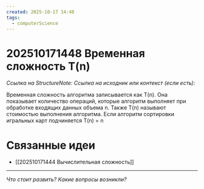 ```yaml
---
created: 2025-10-17 14:48
tags:
  - computerScience
---
```

# 202510171448 Временная сложность T(n)

*Ссылка на StructureNote:*
*Ссылка на исходник или контекст (если есть):* 

Временная сложность алгоритма записывается как T(n). Она показывает количество операций, которые алгоритм выполняет при обработке входящих данных объема n. Также T(n) называют стоимостью выполнения алгоритма. Если алгоритм сортировки игральных карт подчиняется T(n) = n
# Связанные идеи

- [[202510171444 Вычислительная сложность]]
---

*Что стоит развить? Какие вопросы возникли?*
